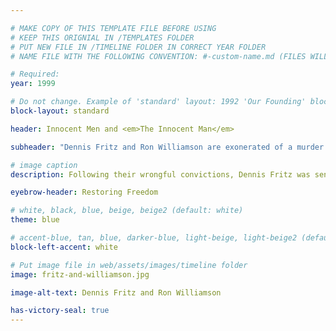 ```yaml
---

# MAKE COPY OF THIS TEMPLATE FILE BEFORE USING
# KEEP THIS ORIGNIAL IN /TEMPLATES FOLDER
# PUT NEW FILE IN /TIMELINE FOLDER IN CORRECT YEAR FOLDER
# NAME FILE WITH THE FOLLOWING CONVENTION: #-custom-name.md (FILES WILL BE DISPLAYED IN SORTED NUMBER ORDER)

# Required:
year: 1999

# Do not change. Example of 'standard' layout: 1992 'Our Founding' block. 
block-layout: standard

header: Innocent Men and <em>The Innocent Man</em>

subheader: "Dennis Fritz and Ron Williamson are exonerated of a murder they did not commit. Their case eventually inspires John Grisham’s first nonfiction book, <em>The Innocent Man: Murder and Injustice in a Small Town</em>, which is published in 2006 and becomes a bestseller. Mr. Grisham later becomes an Innocence Project board member." 

# image caption
description: Following their wrongful convictions, Dennis Fritz was sentenced to life in prison and Ron Williamson was sentenced to death. They served 11 years in prison before they were exonerated.

eyebrow-header: Restoring Freedom

# white, black, blue, beige, beige2 (default: white)
theme: blue

# accent-blue, tan, blue, darker-blue, light-beige, light-beige2 (default: light-beige)
block-left-accent: white

# Put image file in web/assets/images/timeline folder
image: fritz-and-williamson.jpg

image-alt-text: Dennis Fritz and Ron Williamson

has-victory-seal: true
---
```

